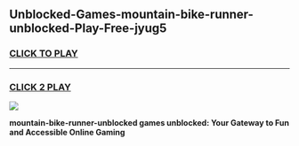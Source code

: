 
## Unblocked-Games-mountain-bike-runner-unblocked-Play-Free-jyug5
<h3>
<a href="https://premium76.site?title=mountain-bike-runner-unblocked&ref=18A1">CLICK TO PLAY</a></h3>
<hr>

<h3>
<a href="https://premium76.site?title=mountain-bike-runner-unblocked&ref=18A1">CLICK 2 PLAY</a>
  
</h3>

<a href="https://premium76.site?title=mountain-bike-runner-unblocked&ref=18A1"><img src="https://clearcache.store/games.png"></a>


**mountain-bike-runner-unblocked games unblocked: Your Gateway to Fun and Accessible Online Gaming**
